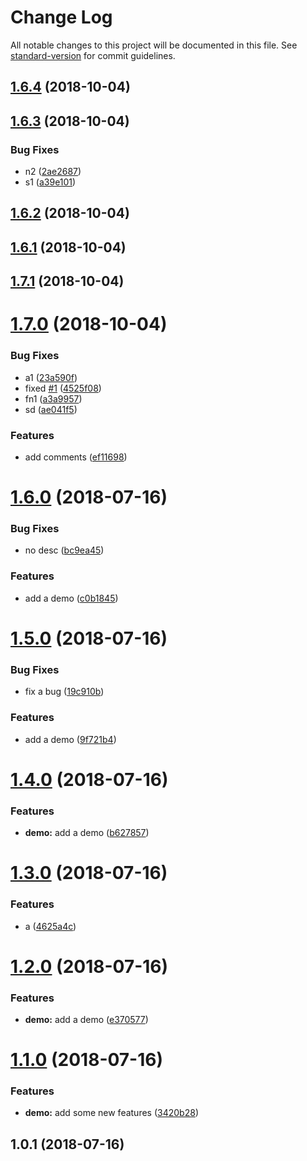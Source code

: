 # Change Log

All notable changes to this project will be documented in this file. See [standard-version](https://github.com/conventional-changelog/standard-version) for commit guidelines.

<a name="1.6.4"></a>
## [1.6.4](https://github.com/neikvon/demo/compare/v1.6.3...v1.6.4) (2018-10-04)



<a name="1.6.3"></a>
## [1.6.3](https://github.com/neikvon/demo/compare/v1.6.2...v1.6.3) (2018-10-04)


### Bug Fixes

* n2 ([2ae2687](https://github.com/neikvon/demo/commit/2ae2687))
* s1 ([a39e101](https://github.com/neikvon/demo/commit/a39e101))



<a name="1.6.2"></a>
## [1.6.2](https://github.com/neikvon/demo/compare/v1.6.1...v1.6.2) (2018-10-04)



<a name="1.6.1"></a>
## [1.6.1](https://github.com/neikvon/demo/compare/v1.7.1...v1.6.1) (2018-10-04)



<a name="1.7.1"></a>
## [1.7.1](https://github.com/neikvon/demo/compare/v1.7.0...v1.7.1) (2018-10-04)



<a name="1.7.0"></a>
# [1.7.0](https://github.com/neikvon/demo/compare/v1.6.0...v1.7.0) (2018-10-04)


### Bug Fixes

* a1 ([23a590f](https://github.com/neikvon/demo/commit/23a590f))
* fixed [#1](https://github.com/neikvon/demo/issues/1) ([4525f08](https://github.com/neikvon/demo/commit/4525f08))
* fn1 ([a3a9957](https://github.com/neikvon/demo/commit/a3a9957))
* sd ([ae041f5](https://github.com/neikvon/demo/commit/ae041f5))


### Features

* add comments ([ef11698](https://github.com/neikvon/demo/commit/ef11698))



<a name="1.6.0"></a>
# [1.6.0](https://github.com/neikvon/demo/compare/v1.5.0...v1.6.0) (2018-07-16)


### Bug Fixes

* no desc ([bc9ea45](https://github.com/neikvon/demo/commit/bc9ea45))


### Features

* add a demo ([c0b1845](https://github.com/neikvon/demo/commit/c0b1845))



<a name="1.5.0"></a>
# [1.5.0](https://github.com/neikvon/demo/compare/v1.4.0...v1.5.0) (2018-07-16)


### Bug Fixes

* fix a bug ([19c910b](https://github.com/neikvon/demo/commit/19c910b))


### Features

* add a demo ([9f721b4](https://github.com/neikvon/demo/commit/9f721b4))



<a name="1.4.0"></a>
# [1.4.0](https://github.com/neikvon/demo/compare/v1.3.0...v1.4.0) (2018-07-16)


### Features

* **demo:** add a demo ([b627857](https://github.com/neikvon/demo/commit/b627857))



<a name="1.3.0"></a>
# [1.3.0](https://github.com/neikvon/demo/compare/v1.2.0...v1.3.0) (2018-07-16)


### Features

* a ([4625a4c](https://github.com/neikvon/demo/commit/4625a4c))



<a name="1.2.0"></a>
# [1.2.0](https://github.com/neikvon/demo/compare/v1.1.0...v1.2.0) (2018-07-16)


### Features

* **demo:** add a demo ([e370577](https://github.com/neikvon/demo/commit/e370577))



<a name="1.1.0"></a>
# [1.1.0](https://github.com/neikvon/demo/compare/v1.0.1...v1.1.0) (2018-07-16)


### Features

* **demo:** add some new features ([3420b28](https://github.com/neikvon/demo/commit/3420b28))



<a name="1.0.1"></a>
## 1.0.1 (2018-07-16)
